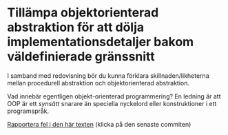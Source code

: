 # Tillämpa objektorienterad abstraktion för att dölja implementationsdetaljer bakom väldefinierade gränssnitt

I samband med redovisning bör du kunna förklara
skillnaden/likheterna mellan procedurell abstraktion och
objektorienterad abstraktion.

Vad innebär egentligen objekt-orienterad programmering? En ledning
är att OOP är ett *synsätt* snarare än speciella nyckelord eller
konstruktioner i ett programspråk.

[Rapportera fel i den här texten](https://github.com/IOOPM-UU/achievements/commits/master/A2.md) (klicka på den senaste commiten)